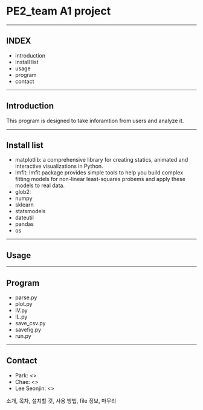 # PE2_team A1 project
***
## INDEX
* introduction
* install list
* usage
* program
* contact
***
## Introduction
This program is designed to take inforamtion from users and analyze it. 
***
## Install list
* matplotlib: a comprehensive library for creating statics, animated and interactive visualizations in Python. 
* lmfit: lmfit package provides simple tools to help you build complex fitting models for non-linear least-squares probems and apply these models to real data.
* glob2: 
* numpy
* sklearn
* statsmodels
* dateutil
* pandas
* os
***
## Usage
***
## Program
* parse.py
* plot.py
* IV.py
* IL.py
* save_csv.py
* savefig.py
* run.py
***
## Contact
* Park: <>
* Chae: <>
* Lee Seonjin: <>


소개, 목차, 설치할 것, 사용 방법, file 정보, 마무리